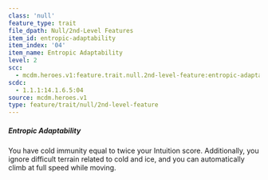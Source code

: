 ```yaml
---
class: 'null'
feature_type: trait
file_dpath: Null/2nd-Level Features
item_id: entropic-adaptability
item_index: '04'
item_name: Entropic Adaptability
level: 2
scc:
  - mcdm.heroes.v1:feature.trait.null.2nd-level-feature:entropic-adaptability
scdc:
  - 1.1.1:14.1.6.5:04
source: mcdm.heroes.v1
type: feature/trait/null/2nd-level-feature
---
```


##### Entropic Adaptability

You have cold immunity equal to twice your Intuition score. Additionally, you ignore difficult terrain related to cold and ice, and you can automatically climb at full speed while moving.
